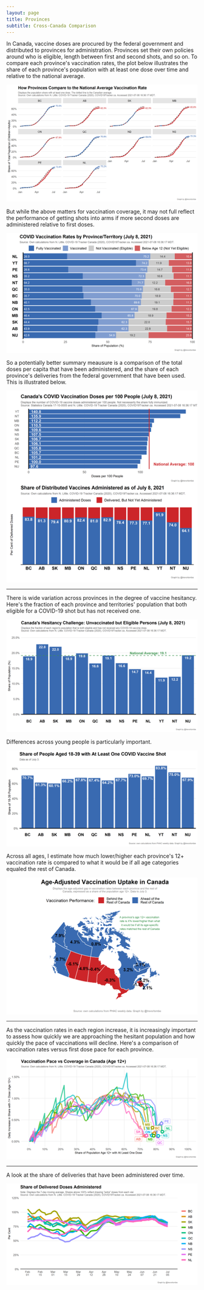 ```yaml
---
layout: page
title: Provinces
subtitle: Cross-Canada Comparison
---
```


In Canada, vaccine doses are procured by the federal government and distributed to provinces for administration. Provinces set their own policies around who is eligible, length between first and second shots, and so on. To compare each province's vaccination rates, the plot below illustrates the share of each province's population with at least one dose over time and relative to the national average.

![](Plots/prov_relative.png)

But while the above matters for vaccination coverage, it may not full reflect the performance of getting shots into arms if more second doses are administered relative to first doses. 

![](Plots/prov_atleastone.png)

So a potentially better summary meausure is a comparison of the total doses per capita that have been administered, and the share of each province's deliveries from the federal government that have been used. This is illustrated below.

![](Plots/plot_provs.png)

---

There is wide variation across provinces in the degree of vaccine hesitancy. Here's the fraction of each province and territories' population that both eligible for a COVID-19 shot but has not received one.

![](Plots/prov_novax.png)

Differences across young people is particularly important.

![](Plots/plot_prov1839.png)

Across all ages, I estimate how much lower/higher each province's 12+ vaccination rate is compared to what it would be if all age categories equaled the rest of Canada.

![](Plots/plot_gapmap.png)

---

As the vaccination rates in each region increase, it is increasingly important to assess how quickly we are approaching the hesitant population and how quickly the pace of vaccinations will decline. Here's a comparison of vaccination rates versus first dose pace for each province.

![](Plots/pace_decline_provs.png)

---

A look at the share of deliveries that have been administered over time.

![](Plots/share_used.png)
